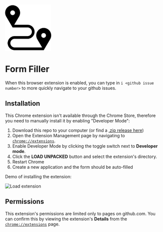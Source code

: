 <img src="icons/travel.png" alt="formfiller" width="150"/>

# Form Filler

When this browser extension is enabled, you can type in `i <github issue number>` to more quickly navigate to your github issues.

## Installation

This Chrome extension isn't available through the Chrome Store, therefore you need to manually install it by enabling "Developer Mode":

1. Download this repo to your computer (or find a [.zip release here](https://github.com/aligg/issue-filler/releases/latest))
1. Open the Extension Management page by navigating to [`chrome://extensions`](chrome://extensions).
1. Enable Developer Mode by clicking the toggle switch next to **Developer mode**.
1. Click the **LOAD UNPACKED** button and select the extension's directory.
1. Restart Chrome
1. Create a new application and the form should be auto-filled

Demo of installing the extension:

![Load extension](.github/loading.gif)

## Permissions
This extension's permissions are limited only to pages on github.com. You can confirm this by viewing the extension's **Details** from the [`chrome://extensions`](chrome://extensions) page.